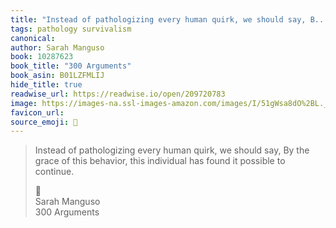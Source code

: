 ```yaml
---
title: "Instead of pathologizing every human quirk, we should say, B..."
tags: pathology survivalism
canonical: 
author: Sarah Manguso
book: 10287623
book_title: "300 Arguments"
book_asin: B01LZFMLIJ
hide_title: true
readwise_url: https://readwise.io/open/209720783
image: https://images-na.ssl-images-amazon.com/images/I/51gWsa8dO%2BL._SL200_.jpg
favicon_url: 
source_emoji: 📕
---
```


> Instead of pathologizing every human quirk, we should say, By the grace of this behavior, this individual has found it possible to continue.
> <div class="quoteback-footer"><div class="quoteback-avatar"><span class="mini-emoji"> 📕</span></div><div class="quoteback-metadata"><div class="metadata-inner"><span style="display:none">FROM:</span><div aria-label="Sarah Manguso" class="quoteback-author"> Sarah Manguso</div><div aria-label="300 Arguments" class="quoteback-title"> 300 Arguments</div></div></div></div>